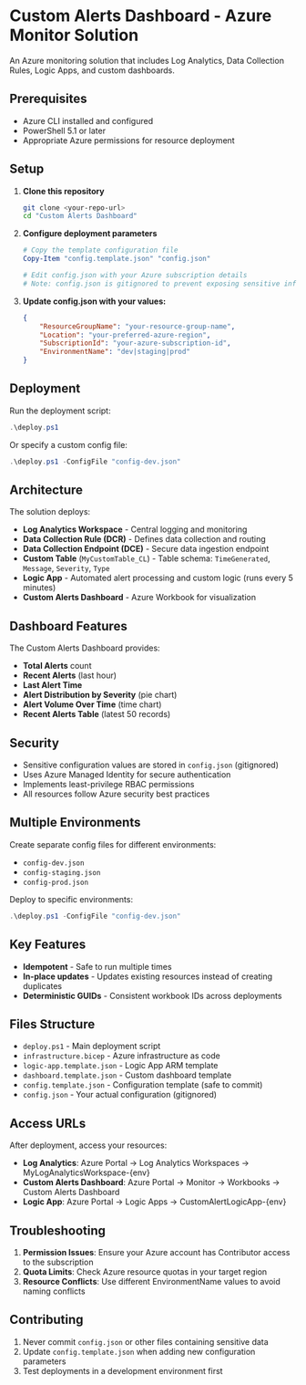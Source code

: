 # Custom Alerts Dashboard - Azure Monitor Solution

An Azure monitoring solution that includes Log Analytics, Data Collection Rules, Logic Apps, and custom dashboards.

## Prerequisites

- Azure CLI installed and configured
- PowerShell 5.1 or later
- Appropriate Azure permissions for resource deployment

## Setup

1. **Clone this repository**

   ```bash
   git clone <your-repo-url>
   cd "Custom Alerts Dashboard"
   ```

2. **Configure deployment parameters**

   ```powershell
   # Copy the template configuration file
   Copy-Item "config.template.json" "config.json"
   
   # Edit config.json with your Azure subscription details
   # Note: config.json is gitignored to prevent exposing sensitive information
   ```

3. **Update config.json with your values:**

   ```json
   {
       "ResourceGroupName": "your-resource-group-name",
       "Location": "your-preferred-azure-region",
       "SubscriptionId": "your-azure-subscription-id",
       "EnvironmentName": "dev|staging|prod"
   }
   ```

## Deployment

Run the deployment script:

```powershell
.\deploy.ps1
```

Or specify a custom config file:

```powershell
.\deploy.ps1 -ConfigFile "config-dev.json"
```

## Architecture

The solution deploys:

- **Log Analytics Workspace** - Central logging and monitoring
- **Data Collection Rule (DCR)** - Defines data collection and routing
- **Data Collection Endpoint (DCE)** - Secure data ingestion endpoint
- **Custom Table** (`MyCustomTable_CL`) - Table schema: `TimeGenerated`, `Message`, `Severity`, `Type`
- **Logic App** - Automated alert processing and custom logic (runs every 5 minutes)
- **Custom Alerts Dashboard** - Azure Workbook for visualization

## Dashboard Features

The Custom Alerts Dashboard provides:

- **Total Alerts** count
- **Recent Alerts** (last hour)
- **Last Alert Time**
- **Alert Distribution by Severity** (pie chart)
- **Alert Volume Over Time** (time chart)
- **Recent Alerts Table** (latest 50 records)

## Security

- Sensitive configuration values are stored in `config.json` (gitignored)
- Uses Azure Managed Identity for secure authentication
- Implements least-privilege RBAC permissions
- All resources follow Azure security best practices

## Multiple Environments

Create separate config files for different environments:

- `config-dev.json`
- `config-staging.json`
- `config-prod.json`

Deploy to specific environments:

```powershell
.\deploy.ps1 -ConfigFile "config-dev.json"
```

## Key Features

- **Idempotent** - Safe to run multiple times
- **In-place updates** - Updates existing resources instead of creating duplicates
- **Deterministic GUIDs** - Consistent workbook IDs across deployments

## Files Structure

- `deploy.ps1` - Main deployment script
- `infrastructure.bicep` - Azure infrastructure as code
- `logic-app.template.json` - Logic App ARM template
- `dashboard.template.json` - Custom dashboard template
- `config.template.json` - Configuration template (safe to commit)
- `config.json` - Your actual configuration (gitignored)

## Access URLs

After deployment, access your resources:

- **Log Analytics**: Azure Portal → Log Analytics Workspaces → MyLogAnalyticsWorkspace-{env}
- **Custom Alerts Dashboard**: Azure Portal → Monitor → Workbooks → Custom Alerts Dashboard
- **Logic App**: Azure Portal → Logic Apps → CustomAlertLogicApp-{env}

## Troubleshooting

1. **Permission Issues**: Ensure your Azure account has Contributor access to the subscription
2. **Quota Limits**: Check Azure resource quotas in your target region
3. **Resource Conflicts**: Use different EnvironmentName values to avoid naming conflicts

## Contributing

1. Never commit `config.json` or other files containing sensitive data
2. Update `config.template.json` when adding new configuration parameters
3. Test deployments in a development environment first